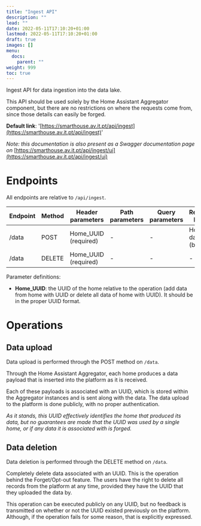 ```yaml
---
title: "Ingest API"
description: ""
lead: ""
date: 2022-05-11T17:10:20+01:00
lastmod: 2022-05-11T17:10:20+01:00
draft: true
images: []
menu:
  docs:
    parent: ""
weight: 999
toc: true
---
```

Ingest API for data ingestion into the data lake.

This API should be used solely by the Home Assistant Aggregator component, but there are no restrictions on where the requests come from, since those details can easily be forged.

**Default link**: '[https://smarthouse.av.it.pt/api/ingest](https://smarthouse.av.it.pt/api/ingest)'

*Note: this documentation is also present as a Swagger documentation page on* [https://smarthouse.av.it.pt/api/ingest/ui](https://smarthouse.av.it.pt/api/ingest/ui)

# Endpoints

All endpoints are relative to `/api/ingest`.

| Endpoint | Method | Header parameters | Path parameters | Query parameters | Request body |
| --- | --- | --- | --- | --- | --- |
| /data | POST | Home_UUID (required) | - | - | Home data (binary) |
| /data | DELETE | Home_UUID (required) | - | - | - |

Parameter definitions:

- **Home_UUID**: the UUID of the home relative to the operation (add data from home with UUID or delete all data of home with UUID). It should be in the proper UUID format.

# Operations

## Data upload

Data upload is performed through the POST method on `/data`.

Through the Home Assistant Aggregator, each home produces a data payload that is inserted into the platform as it is received.

Each of these payloads is associated with an UUID, which is stored within the Aggregator instances and is sent along with the data.
The data upload to the platform is done publicly, with no proper authentication.

*As it stands, this UUID effectively identifies the home that produced its data, but no guarantees are made that the UUID was used by a single home, or if any data it is associated with is forged.*

## Data deletion

Data deletion is performed through the DELETE method on `/data`.

Completely delete data associated with an UUID.
This is the operation behind the Forget/Opt-out feature.
The users have the right to delete all records from the platform at any time, provided they have the UUID that they uploaded the data by.

This operation can be executed publicly on any UUID, but no feedback is transmitted on whether or not the UUID existed previously on the platform.
Although, if the operation fails for some reason, that is explicitly expressed.
